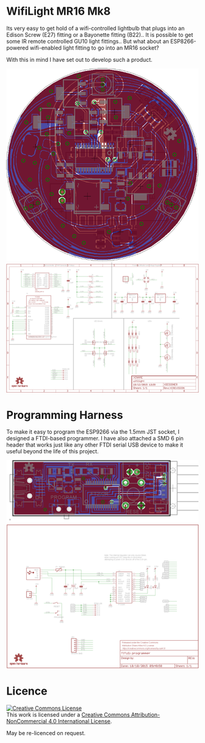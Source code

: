 # WifiLight MR16 Mk8

Its very easy to get hold of a wifi-controlled lightbulb that plugs into an Edison Screw (E27) fitting or a Bayonette fitting (B22).. It is possible to get some IR remote controlled GU10 light fittings.. But what about an ESP8266-powered wifi-enabled light fitting to go into an MR16 socket?

With this in mind I have set out to develop such a product.

![alt text](https://raw.githubusercontent.com/matthewbaggett/wifi-recessed-lightbulb/mk8/wifilight.brd.png)
![alt text](https://raw.githubusercontent.com/matthewbaggett/wifi-recessed-lightbulb/mk8/wifilight.sch.png)

# Programming Harness

To make it easy to program the ESP9266 via the 1.5mm JST socket, I designed a FTDI-based programmer. I have also attached a SMD 6 pin header that works just like any other FTDI serial USB device to make it useful beyond the life of this project.

![alt text](https://raw.githubusercontent.com/matthewbaggett/wifi-recessed-lightbulb/mk8/programmer.brd.png)
![alt text](https://raw.githubusercontent.com/matthewbaggett/wifi-recessed-lightbulb/mk8/programmer.sch.png)

# Licence

<a rel="license" href="http://creativecommons.org/licenses/by-nc/4.0/"><img alt="Creative Commons License" style="border-width:0" src="https://i.creativecommons.org/l/by-nc/4.0/88x31.png" /></a><br />This work is licensed under a <a rel="license" href="http://creativecommons.org/licenses/by-nc/4.0/">Creative Commons Attribution-NonCommercial 4.0 International License</a>.

May be re-licenced on request.
